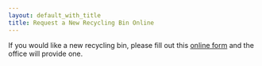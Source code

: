 ```yaml
---
layout: default_with_title
title: Request a New Recycling Bin Online
---
```

If you would like a new recycling bin, please fill out this [online form](https://goo.gl/forms/hC3P9fvLzdyUwbZz1) and the office will provide one.
